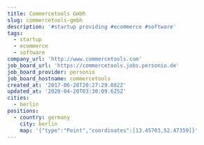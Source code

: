 ```yaml
---
title: Commercetools Gmbh
slug: commercetools-gmbh
description: '#startup providing #ecommerce #software'
tags:
  - startup
  - ecommerce
  - software
company_url: 'http://www.commercetools.com'
job_board_url: 'https://commercetools.jobs.personio.de'
job_board_provider: personio
job_board_hostname: commercetools
created_at: '2017-06-28T20:27:29.082Z'
updated_at: '2020-04-20T03:30:09.625Z'
cities:
  - berlin
positions:
  - country: germany
    city: berlin
    map: '{"type":"Point","coordinates":[13.45703,52.47359]}'
---
```


